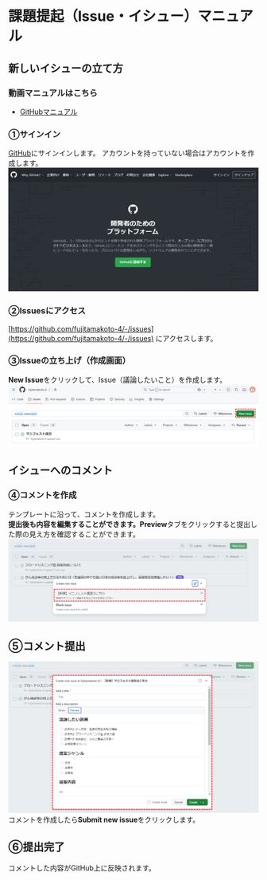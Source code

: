 # 課題提起（Issue・イシュー）マニュアル

<h2 id="new_issue">新しいイシューの立て方</h2>

### 動画マニュアルはこちら
- [GitHubマニュアル](/docs/manual.md)
  
### ①サインイン

[GitHub](https://github.com/)にサインインします。 アカウントを持っていない場合はアカウントを作成します。
![SignInAndUp](./images/sign_in_and_up.png)

### ②Issuesにアクセス
[https://github.com/fujitamakoto-4/-/issues](https://github.com/fujitamakoto-4/-/issues) にアクセスします。  

### ③Issueの立ち上げ（作成画面）

**New Issue**をクリックして、Issue（議論したいこと）を作成します。
![GetStarted](./images/get_started.png)

<h2 id="comment_issue">イシューへのコメント</h2>

### ④コメントを作成

テンプレートに沿って、コメントを作成します。  
**提出後も内容を編集することができます。Preview**タブをクリックすると提出した際の見え方を確認することができます。  
![NewComment](./images/new_comment.png)

## ⑤コメント提出
![CommentPreview](./images/comment_preview.png)
コメントを作成したら**Submit new issue**をクリックします。  

## ⑥提出完了

コメントした内容がGitHub上に反映されます。

